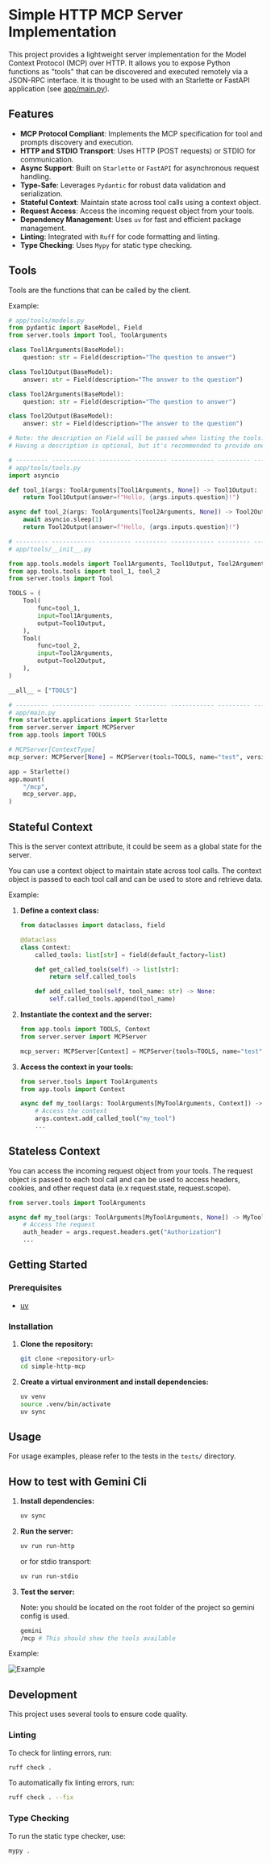 # Simple HTTP MCP Server Implementation

This project provides a lightweight server implementation for the Model Context Protocol (MCP) over HTTP. It allows you to expose Python functions as "tools" that can be discovered and executed remotely via a JSON-RPC interface. It is thought to be used with an Starlette or FastAPI application (see [app/main.py](app/main.py)).


## Features

- **MCP Protocol Compliant**: Implements the MCP specification for tool and prompts discovery and execution.
- **HTTP and STDIO Transport**: Uses HTTP (POST requests) or STDIO for communication.
- **Async Support**: Built on `Starlette` or `FastAPI` for asynchronous request handling.
- **Type-Safe**: Leverages `Pydantic` for robust data validation and serialization.
- **Stateful Context**: Maintain state across tool calls using a context object.
- **Request Access**: Access the incoming request object from your tools.
- **Dependency Management**: Uses `uv` for fast and efficient package management.
- **Linting**: Integrated with `Ruff` for code formatting and linting.
- **Type Checking**: Uses `Mypy` for static type checking.


## Tools

Tools are the functions that can be called by the client.

Example:

```python
# app/tools/models.py
from pydantic import BaseModel, Field
from server.tools import Tool, ToolArguments

class Tool1Arguments(BaseModel):
    question: str = Field(description="The question to answer")

class Tool1Output(BaseModel):
    answer: str = Field(description="The answer to the question")

class Tool2Arguments(BaseModel):
    question: str = Field(description="The question to answer")

class Tool2Output(BaseModel):
    answer: str = Field(description="The answer to the question")

# Note: the description on Field will be passed when listing the tools.
# Having a description is optional, but it's recommended to provide one.

# --------- ------------ --------- --------- ------------ --------- ------------ ---------
# app/tools/tools.py
import asyncio

def tool_1(args: ToolArguments[Tool1Arguments, None]) -> Tool1Output:
    return Tool1Output(answer=f"Hello, {args.inputs.question}!")

async def tool_2(args: ToolArguments[Tool2Arguments, None]) -> Tool2Output:
    await asyncio.sleep(1)
    return Tool2Output(answer=f"Hello, {args.inputs.question}!")

# --------- ------------ --------- --------- ------------ --------- ------------ ---------
# app/tools/__init__.py

from app.tools.models import Tool1Arguments, Tool1Output, Tool2Arguments, Tool2Output
from app.tools.tools import tool_1, tool_2
from server.tools import Tool

TOOLS = (
    Tool(
        func=tool_1,
        input=Tool1Arguments,
        output=Tool1Output,
    ),
    Tool(
        func=tool_2,
        input=Tool2Arguments,
        output=Tool2Output,
    ),
)

__all__ = ["TOOLS"]

# --------- ------------ --------- --------- ------------ --------- ------------ ---------
# app/main.py
from starlette.applications import Starlette
from server.server import MCPServer
from app.tools import TOOLS

# MCPServer[ContextType]
mcp_server: MCPServer[None] = MCPServer(tools=TOOLS, name="test", version="1.0.0")

app = Starlette()
app.mount(
    "/mcp",
    mcp_server.app,
)

```


## Stateful Context

This is the server context attribute, it could be seem as a global state for the server.

You can use a context object to maintain state across tool calls. The context object is passed to each tool call and can be used to store and retrieve data.

Example:

1.  **Define a context class:**
    ```python
    from dataclasses import dataclass, field

    @dataclass
    class Context:
        called_tools: list[str] = field(default_factory=list)

        def get_called_tools(self) -> list[str]:
            return self.called_tools

        def add_called_tool(self, tool_name: str) -> None:
            self.called_tools.append(tool_name)
    ```

2.  **Instantiate the context and the server:**
    ```python
    from app.tools import TOOLS, Context
    from server.server import MCPServer

    mcp_server: MCPServer[Context] = MCPServer(tools=TOOLS, name="test", version="1.0.0", context=Context(called_tools=[]))
    ```

3.  **Access the context in your tools:**
    ```python
    from server.tools import ToolArguments
    from app.tools import Context

    async def my_tool(args: ToolArguments[MyToolArguments, Context]) -> MyToolOutput:
        # Access the context
        args.context.add_called_tool("my_tool")
        ...
    ```

## Stateless Context

You can access the incoming request object from your tools. The request object is passed to each tool call and can be used to access headers, cookies, and other request data (e.x request.state, request.scope).

```python
from server.tools import ToolArguments

async def my_tool(args: ToolArguments[MyToolArguments, None]) -> MyToolOutput:
    # Access the request
    auth_header = args.request.headers.get("Authorization")
    ...
```

## Getting Started

### Prerequisites

- [uv](https://docs.astral.sh/uv/getting-started/installation/)

### Installation

1.  **Clone the repository:**
    ```bash
    git clone <repository-url>
    cd simple-http-mcp
    ```

2.  **Create a virtual environment and install dependencies:**
    ```bash
    uv venv
    source .venv/bin/activate
    uv sync
    ```

## Usage

For usage examples, please refer to the tests in the `tests/` directory.

## How to test with Gemini Cli

1.  **Install dependencies:**
    ```bash
    uv sync
    ```

2.  **Run the server:**
    ```bash
    uv run run-http
    ```
    or for stdio transport:
    ```bash
    uv run run-stdio
    ```

3.  **Test the server:**

    Note: you should be located on the root folder of the project so gemini config is used.

    ```bash
    gemini
    /mcp # This should show the tools available
    ```

Example:

![Example](assets/gemini_test.png)


## Development

This project uses several tools to ensure code quality.

### Linting

To check for linting errors, run:

```bash
ruff check .
```

To automatically fix linting errors, run:

```bash
ruff check . --fix
```

### Type Checking

To run the static type checker, use:

```bash
mypy .
```